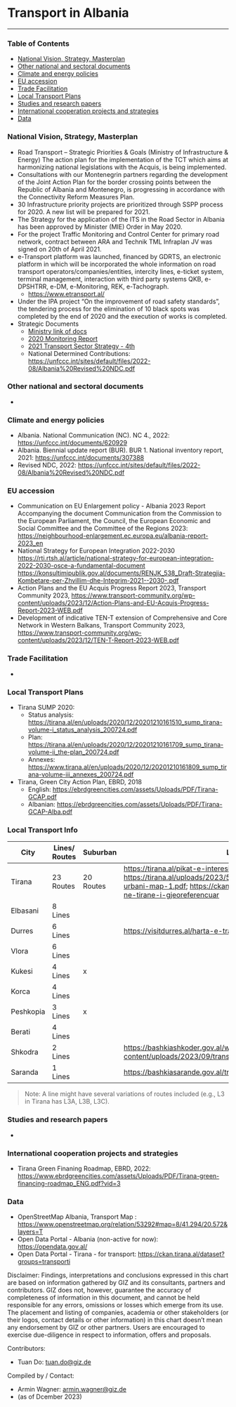 # Transport in Albania


------------------------------

### Table of Contents

- [National Vision, Strategy, Masterplan](#National-Vision-Strategy-Masterplan)
- [Other national and sectoral documents](#other-national-sectoral-documents) 
- [Climate and energy policies](#climate-energy-policies) 
- [EU accession](#eu-accession)
- [Trade Facilitation](#trade-facilitation)  
- [Local Transport Plans](#local-transport-plans) 
- [Studies and research papers](#studies-research) 
- [International cooperation projects and strategies](#International-cooperation) 
- [Data](#data) 

  
### National Vision, Strategy, Masterplan <a name="national-vision-strategy-masterplan"></a> 

- Road Transport – Strategic Priorities & Goals (Ministry of Infrastructure & Energy)
The action plan for the implementation of the TCT which aims at harmonizing national legislations with the Acquis, is being implemented.
-	Consultations with our Montenegrin partners regarding the development of the Joint Action Plan for the border crossing points between the Republic of Albania and Montenegro, is progressing in accordance with the Connectivity Reform Measures Plan.
-	30 Infrastructure priority projects are prioritized through SSPP process for 2020. A new list will be prepared for 2021. 
-	The Strategy for the application of the ITS in the Road Sector in Albania has been approved by Minister (MIE) Order in May 2020. 
-	For the project Traffic Monitoring and Control Center for primary road network, contract between ARA and Technik TML Infraplan JV was signed on 20th of April 2021. 
-	e-Transport platform was launched, financed by GDRTS, an electronic platform in which will be incorporated the whole information on road transport operators/companies/entities, intercity lines, e-ticket system, terminal management, interaction with third party systems QKB, e-DPSHTRR, e-DM, e-Monitoring, REK, e-Tachograph.
    - https://www.etransport.al/	
-	Under the IPA project “On the improvement of road safety standards”, the tendering process for the elimination of 10 black spots was completed by the end of 2020 and the execution of works is completed.
- Strategic Documents
    - [Ministry link of docs](https://www.infrastruktura.gov.al/dokumenta-strategjike/)
    - [2020 Monitoring Report](https://www.infrastruktura.gov.al/wp-content/uploads/2020/07/Presentation-of-3rd-Monitoring-Report-on-Sectoral-Transport-Strategy-and-Action-Plan-2016-2020_June-2020.pdf)
    - [2021 Transport Sector Strategy - 4th](https://www.infrastruktura.gov.al/wp-content/uploads/2021/10/4th-Monitoring-Report_May-2021-Transport-Sector-Strategy-final-21.06.2021.pdf)
    - National Determined Contributions: https://unfccc.int/sites/default/files/2022-08/Albania%20Revised%20NDC.pdf 

### Other national and sectoral documents <a name="other-national-sectoral-documents"></a> 

-

### Climate and energy policies <a name="climate-energy-policies"></a> 

- Albania. National Communication (NC). NC 4., 2022: https://unfccc.int/documents/620929
- Albania. Biennial update report (BUR). BUR 1. National inventory report, 2021: https://unfccc.int/documents/307388
- Revised NDC, 2022: https://unfccc.int/sites/default/files/2022-08/Albania%20Revised%20NDC.pdf


### EU accession <a name="eu-accession"></a> 

- Communication on EU Enlargement policy - Albania 2023 Report Accompanying the document Communication from the Commission to the European Parliament, the Council, the European Economic and Social Committee and the Committee of the Regions 2023: https://neighbourhood-enlargement.ec.europa.eu/albania-report-2023_en
- National Strategy for European Integration 2022-2030
https://rti.rtsh.al/article/national-strategy-for-european-integration-2022-2030-osce-a-fundamental-document
https://konsultimipublik.gov.al/documents/RENJK_538_Draft-Strategjia-Kombetare-per-Zhvillim-dhe-Integrim-2021--2030-.pdf 
- Action Plans and the EU Acquis Progress Report 2023, Transport Community 2023, https://www.transport-community.org/wp-content/uploads/2023/12/Action-Plans-and-EU-Acquis-Progress-Report-2023-WEB.pdf
- Development of indicative TEN-T extension of Comprehensive and Core Network in Western Balkans, Transport Community 2023, https://www.transport-community.org/wp-content/uploads/2023/12/TEN-T-Report-2023-WEB.pdf

### Trade Facilitation <a name="trade-facilitation"></a> 


- 

### Local Transport Plans <a name="local-transport-plans"></a>  

- Tirana SUMP 2020:
  - Status analysis: https://tirana.al/en/uploads/2020/12/20201210161510_sump_tirana-volume-i_status_analysis_200724.pdf
  - Plan: https://tirana.al/en/uploads/2020/12/20201210161709_sump_tirana-volume-ii_the-plan_200724.pdf
  - Annexes: https://www.tirana.al/en/uploads/2020/12/20201210161809_sump_tirana-volume-iii_annexes_200724.pdf
- Tirana, Green City Action Plan, EBRD, 2018
  - English: https://ebrdgreencities.com/assets/Uploads/PDF/Tirana-GCAP.pdf
  - Albanian: https://ebrdgreencities.com/assets/Uploads/PDF/Tirana-GCAP-Alba.pdf


###  Local Transport Info

| City | Lines/ Routes | Suburban | Links |
| ---  | ------------- |  ---------- | ----- |
| Tirana | 23 Routes | 20 Routes  | https://tirana.al/pikat-e-interesit/linjat-urbane; https://tirana.al/uploads/2023/5/20230512115515_2023_05_04-urbani-map-1.pdf; https://ckan.tirana.al/dataset/tranporti-publik-ne-tirane-i-gjeoreferencuar| 
| Elbasani| 8 Lines ||
| Durres | 6 Lines| | https://visitdurres.al/harta-e-transportit-publik/ |
| Vlora  | 6 Lines ||
| Kukesi  | 4 Lines | x  ||
| Korca  | 4 Lines ||
| Peshkopia | 3 Lines | x| |
| Berati | 4 Lines ||
| Shkodra | 2 Lines | | https://bashkiashkoder.gov.al/wp-content/uploads/2023/09/transporti_publik_2882_3159.pdf; |
| Saranda | 1 Lines || https://bashkiasarande.gov.al/transporti/|

> Note: A line might have several variations of routes included (e.g., L3 in Tirana has L3A, L3B, L3C).


### Studies and research papers <a name="studies-research"></a> 

- 

### International cooperation projects and strategies <a name="international-cooperation"></a> 

- Tirana Green Finaning Roadmap, EBRD, 2022: https://www.ebrdgreencities.com/assets/Uploads/PDF/Tirana-green-financing-roadmap_ENG.pdf?vid=3

### Data <a name="data"></a>

- OpenStreetMap Albania, Transport Map : https://www.openstreetmap.org/relation/53292#map=8/41.294/20.572&layers=T
- Open Data Portal - Albania (non-active for now): https://opendata.gov.al/
- Open Data Portal - Tirana - for transport: https://ckan.tirana.al/dataset?groups=transporti

Disclaimer: Findings, interpretations and conclusions expressed in this chart are based on information gathered by GIZ and its consultants, partners and contributors. GIZ does not, however, guarantee the accuracy of completeness of information in this document, and cannot be held responsible for any errors, omissions or losses which emerge from its use. The placement and listing of companies, academia or other stakeholders (or their logos, contact details or other information) in this chart doesn’t mean any endorsement by GIZ or other partners. Users are encouraged to exercise due-diligence in respect to information, offers and proposals.


Contributors:
- Tuan Do: tuan.do@giz.de


Compiled by / Contact:
- Armin Wagner: armin.wagner@giz.de
- (as of Dcember 2023)
